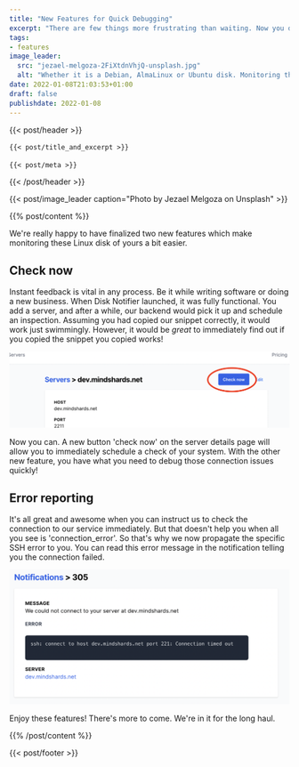 ```yaml
---
title: "New Features for Quick Debugging"
excerpt: "There are few things more frustrating than waiting. Now you don't have to."
tags:
- features
image_leader:
  src: "jezael-melgoza-2FiXtdnVhjQ-unsplash.jpg"
  alt: "Whether it is a Debian, AlmaLinux or Ubuntu disk. Monitoring them is now easier."
date: 2022-01-08T21:03:53+01:00
draft: false
publishdate: 2022-01-08
---
```


{{< post/header >}}

    {{< post/title_and_excerpt >}}

    {{< post/meta >}}

{{< /post/header >}}

{{< post/image_leader caption="Photo by Jezael Melgoza on Unsplash" >}}

{{% post/content %}}

We're really happy to have finalized two new features which make monitoring these Linux disk of yours a bit easier.

## Check now

Instant feedback is vital in any process. Be it while writing software or doing a new business. When Disk Notifier launched, it was fully functional. You add a server, and after a while, our backend would pick it up and schedule an inspection. Assuming you had copied our snippet correctly, it would work just swimmingly. However, it would be *great* to immediately find out if you copied the snippet you copied works!

![check available disk space quickly](check-now-feature.png)

Now you can. A new button 'check now' on the server details page will allow you to immediately schedule a check of your system. With the other new feature, you have what you need to debug those connection issues quickly!

## Error reporting

It's all great and awesome when you can instruct us to check the connection to our service immediately. But that doesn't help you when all you see is 'connection_error'. So that's why we now propagate the specific SSH error to you. You can read this error message in the notification telling you the connection failed. 

![display SSH connection errors](show-error-feature.png)

Enjoy these features! There's more to come. We're in it for the long haul.

{{% /post/content %}}

{{< post/footer >}}
